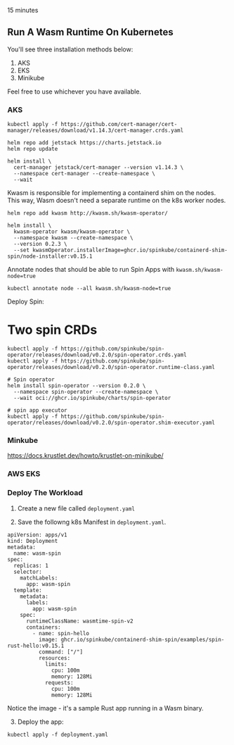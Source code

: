 15 minutes

## Run A Wasm Runtime On Kubernetes

You'll see three installation methods below:
1. AKS
2. EKS
3. Minikube

Feel free to use whichever you have available.

### AKS

```
kubectl apply -f https://github.com/cert-manager/cert-manager/releases/download/v1.14.3/cert-manager.crds.yaml
```

```
helm repo add jetstack https://charts.jetstack.io
helm repo update
```

```
helm install \
  cert-manager jetstack/cert-manager --version v1.14.3 \
  --namespace cert-manager --create-namespace \
  --wait
```

Kwasm is responsible for implementing a containerd shim on the nodes. This way, Wasm doesn't need a
separate runtime on the k8s worker nodes.
```
helm repo add kwasm http://kwasm.sh/kwasm-operator/

helm install \
  kwasm-operator kwasm/kwasm-operator \
  --namespace kwasm --create-namespace \
  --version 0.2.3 \
  --set kwasmOperator.installerImage=ghcr.io/spinkube/containerd-shim-spin/node-installer:v0.15.1
```

Annotate nodes that should be able to run Spin Apps with `kwasm.sh/kwasm-node=true`
```
kubectl annotate node --all kwasm.sh/kwasm-node=true
```

Deploy Spin:
# Two spin CRDs
```
kubectl apply -f https://github.com/spinkube/spin-operator/releases/download/v0.2.0/spin-operator.crds.yaml
kubectl apply -f https://github.com/spinkube/spin-operator/releases/download/v0.2.0/spin-operator.runtime-class.yaml

# Spin operator
helm install spin-operator --version 0.2.0 \
  --namespace spin-operator --create-namespace \
  --wait oci://ghcr.io/spinkube/charts/spin-operator

# spin app executor
kubectl apply -f https://github.com/spinkube/spin-operator/releases/download/v0.2.0/spin-operator.shim-executor.yaml
```

### Minkube

https://docs.krustlet.dev/howto/krustlet-on-minikube/

### AWS EKS

### Deploy The Workload

1. Create a new file called `deployment.yaml`

2. Save the followng k8s Manifest in `deployment.yaml`.
```
apiVersion: apps/v1
kind: Deployment
metadata:
  name: wasm-spin
spec:
  replicas: 1
  selector:
    matchLabels:
      app: wasm-spin
  template:
    metadata:
      labels:
        app: wasm-spin
    spec:
      runtimeClassName: wasmtime-spin-v2
      containers:
        - name: spin-hello
          image: ghcr.io/spinkube/containerd-shim-spin/examples/spin-rust-hello:v0.15.1
          command: ["/"]
          resources:
            limits:
              cpu: 100m
              memory: 128Mi
            requests:
              cpu: 100m
              memory: 128Mi
```

Notice the image - it's a sample Rust app running in a Wasm binary.

3. Deploy the app:
```
kubectl apply -f deployment.yaml
```